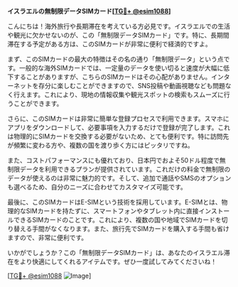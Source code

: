 **イスラエルの無制限データSIMカード[[TG💪+ @esim1088](https://t.me/s/esim1088)]**

こんにちは！海外旅行や長期滞在を考えている方必見です。イスラエルでの生活や観光に欠かせないのが、この「無制限データSIMカード」です。特に、長期間滞在する予定がある方は、このSIMカードが非常に便利で経済的ですよ。

まず、このSIMカードの最大の特徴はその名の通り「無制限データ」という点です。一般的な海外SIMカードでは、一定量のデータを使い切ると速度が大幅に低下することがありますが、こちらのSIMカードはその心配がありません。インターネットを存分に楽しむことができますので、SNS投稿や動画視聴なども問題なく行えます。これにより、現地の情報収集や観光スポットの検索もスムーズに行うことができます。

さらに、このSIMカードは非常に簡単な登録プロセスで利用できます。スマホにアプリをダウンロードして、必要事項を入力するだけで登録が完了します。これは物理的にSIMカードを交換する必要がないため、とても便利です。特に訪問先が頻繁に変わる方や、複数の国を渡り歩く方にはピッタリですね。

また、コストパフォーマンスにも優れており、日本円でおよそ50ドル程度で無制限データを利用できるプランが提供されています。これだけの料金で無制限のデータが使えるのは非常に魅力的です。そして、追加で通話やSMSのオプションも選べるため、自分のニーズに合わせてカスタマイズ可能です。

最後に、このSIMカードはE-SIMという技術を採用しています。E-SIMとは、物理的なSIMカードを持たずに、スマートフォンやタブレット内に直接インストールできるSIMカードのことです。これにより、複数の国や地域でSIMカードを切り替える手間がなくなります。また、旅行先でSIMカードを購入する手間も省けますので、非常に便利です。

いかがでしょうか？この「無制限データSIMカード」は、あなたのイスラエル滞在をより快適にしてくれるアイテムです。ぜひ一度試してみてくださいね！

[[TG💪+ @esim1088](https://t.me/s/esim1088) ![Image](https://i.postimg.cc/Y0z9fWf4/image.png)]
